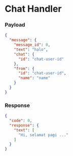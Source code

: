 # Chat Handler



### Payload

```json
{
  "message": {
    "message_id": 0,
    "text": "halo",
    "chat": {
      "id": "chat-user-id"
    },
    "from": {
      "id": "chat-user-id",
      "name": "name"
    }
  }
}
```


### Response

```json
{
  "code": 0,
  "response": {
    "text": [
      "Hi, selamat pagi ..."
    ]
  }
}
```
